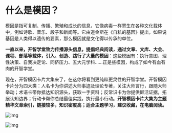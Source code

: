 # 什么是模因？

模因是指可复制、传播、繁殖和成长的信息，它像病毒一样寄生在各种文化载体中，例如诗歌、音乐、段子和新闻等。它由道金斯在《自私的基因》提出，如果说基因是人类得以遗传的要素，那么模因就是文化得以传承的单位。

**一直以来，开智学堂致力传播源头信息，提倡经典阅读，通过文章、文库、大会、课程、部落等载体，引入、创造、践行了大量的模因**：这些模因有：执行意图、理性决策、自我决定论、同侪压力、五大元学科……正是些模因，构成了如今有血有肉的开智学堂。

现在，开智模因卡片大集来了，在这你将看到更纯粹更灵性的开智学堂。开智模因卡片分为四大类：人名卡为你讲述大师事迹及理论专著，关注大师言行，跟随大师举动；术语卡带你抵达知识源头，获取一手资料；反常识卡为你提供鲜活证据，拓展认知边界；行动卡帮你总结最佳实践，执行最小行动。**开智模因卡片大集为主题精华文章索引，链接较多，知识密度高；适合主题学习，建议收藏，在电脑阅读。**

![img](http://mmbiz.qpic.cn/mmbiz_png/ice5enJHe2Tg4s6u3TodLROzCo7ibsTlaSZYUdfziaT83eLsicZdEOVrNujMgUNIicQX2eWOsSVu4Lv8kx0I6LqBaXA/640?wx_fmt=png&tp=webp&wxfrom=5&wx_lazy=1)

![img](http://mmbiz.qpic.cn/mmbiz_png/ice5enJHe2Tg4s6u3TodLROzCo7ibsTlaSmTsEZnO3rc5cZEGaT9m5Ja8jEQnpaLYbbAnUAwYHXtpwJuE4uTqbSg/640?wx_fmt=png&wxfrom=5&wx_lazy=1)





































































